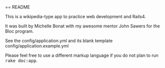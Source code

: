 == README

This is a wikipedia-type app to practice web development and Rails4.

It was built by Michelle Bonat with my awesome mentor John Sawers for the Bloc program.

See the config/application.yml and its blank template config/application.example.yml

Please feel free to use a different markup language if you do not plan to run
<tt>rake doc:app</tt>.
